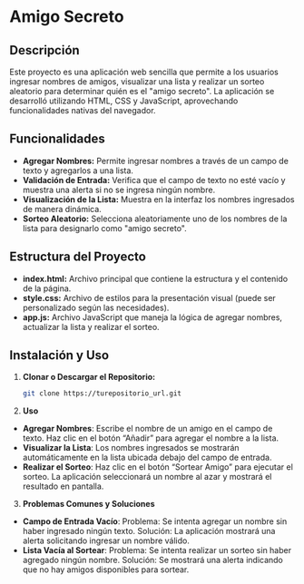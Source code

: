 # Amigo Secreto

## Descripción

Este proyecto es una aplicación web sencilla que permite a los usuarios ingresar nombres de amigos, visualizar una lista y realizar un sorteo aleatorio para determinar quién es el "amigo secreto". La aplicación se desarrolló utilizando HTML, CSS y JavaScript, aprovechando funcionalidades nativas del navegador.

## Funcionalidades

- **Agregar Nombres:** Permite ingresar nombres a través de un campo de texto y agregarlos a una lista.
- **Validación de Entrada:** Verifica que el campo de texto no esté vacío y muestra una alerta si no se ingresa ningún nombre.
- **Visualización de la Lista:** Muestra en la interfaz los nombres ingresados de manera dinámica.
- **Sorteo Aleatorio:** Selecciona aleatoriamente uno de los nombres de la lista para designarlo como "amigo secreto".

## Estructura del Proyecto

- **index.html:** Archivo principal que contiene la estructura y el contenido de la página.
- **style.css:** Archivo de estilos para la presentación visual (puede ser personalizado según las necesidades).
- **app.js:** Archivo JavaScript que maneja la lógica de agregar nombres, actualizar la lista y realizar el sorteo.

## Instalación y Uso

1. **Clonar o Descargar el Repositorio:**

   ```bash
   git clone https://turepositorio_url.git
   ```
2. **Uso**

- **Agregar Nombres**:
    Escribe el nombre de un amigo en el campo de texto.
    Haz clic en el botón “Añadir” para agregar el nombre a la lista.
- **Visualizar la Lista**:
    Los nombres ingresados se mostrarán automáticamente en la lista ubicada debajo del campo de entrada.
- **Realizar el Sorteo**:
    Haz clic en el botón “Sortear Amigo” para ejecutar el sorteo.
     La aplicación seleccionará un nombre al azar y mostrará el resultado en pantalla.

3. **Problemas Comunes y Soluciones**

- **Campo de Entrada Vacío**:
    Problema: Se intenta agregar un nombre sin haber ingresado ningún texto.
    Solución: La aplicación mostrará una alerta solicitando ingresar un nombre válido.
- **Lista Vacía al Sortear**:
    Problema: Se intenta realizar un sorteo sin haber agregado ningún nombre.
    Solución: Se mostrará una alerta indicando que no hay amigos disponibles para sortear.
